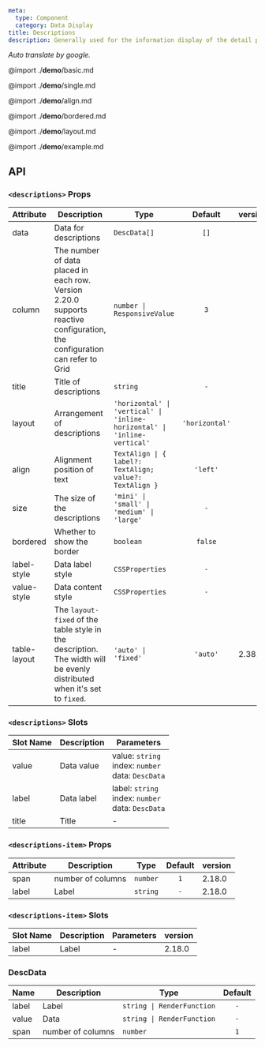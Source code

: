 ```yaml
meta:
  type: Component
  category: Data Display
title: Descriptions
description: Generally used for the information display of the detail page.
```

_Auto translate by google._

@import ./**demo**/basic.md

@import ./**demo**/single.md

@import ./**demo**/align.md

@import ./**demo**/bordered.md

@import ./**demo**/layout.md

@import ./**demo**/example.md

## API

### `<descriptions>` Props

| Attribute    | Description                                                                                                                | Type                                                                     |    Default     | version |
| ------------ | -------------------------------------------------------------------------------------------------------------------------- | ------------------------------------------------------------------------ | :------------: | :------ |
| data         | Data for descriptions                                                                                                      | `DescData[]`                                                             |      `[]`      |         |
| column       | The number of data placed in each row. Version 2.20.0 supports reactive configuration, the configuration can refer to Grid | `number \| ResponsiveValue`                                              |      `3`       |         |
| title        | Title of descriptions                                                                                                      | `string`                                                                 |      `-`       |         |
| layout       | Arrangement of descriptions                                                                                                | `'horizontal' \| 'vertical' \| 'inline-horizontal' \| 'inline-vertical'` | `'horizontal'` |         |
| align        | Alignment position of text                                                                                                 | `TextAlign \| { label?: TextAlign; value?: TextAlign }`                  |    `'left'`    |         |
| size         | The size of the descriptions                                                                                               | `'mini' \| 'small' \| 'medium' \| 'large'`                               |      `-`       |         |
| bordered     | Whether to show the border                                                                                                 | `boolean`                                                                |    `false`     |         |
| label-style  | Data label style                                                                                                           | `CSSProperties`                                                          |      `-`       |         |
| value-style  | Data content style                                                                                                         | `CSSProperties`                                                          |      `-`       |         |
| table-layout | The `layout-fixed` of the table style in the description. The width will be evenly distributed when it's set to `fixed`.   | `'auto' \| 'fixed'`                                                      |    `'auto'`    | 2.38.0  |

### `<descriptions>` Slots

| Slot Name | Description | Parameters                                             |
| --------- | ----------- | ------------------------------------------------------ |
| value     | Data value  | value: `string`<br>index: `number`<br>data: `DescData` |
| label     | Data label  | label: `string`<br>index: `number`<br>data: `DescData` |
| title     | Title       | -                                                      |

### `<descriptions-item>` Props

| Attribute | Description       | Type     | Default | version |
| --------- | ----------------- | -------- | :-----: | :------ |
| span      | number of columns | `number` |   `1`   | 2.18.0  |
| label     | Label             | `string` |   `-`   | 2.18.0  |

### `<descriptions-item>` Slots

| Slot Name | Description | Parameters | version |
| --------- | ----------- | ---------- | :------ |
| label     | Label       | -          | 2.18.0  |

### DescData

| Name  | Description       | Type                       | Default |
| ----- | ----------------- | -------------------------- | :-----: |
| label | Label             | `string \| RenderFunction` |   `-`   |
| value | Data              | `string \| RenderFunction` |   `-`   |
| span  | number of columns | `number`                   |   `1`   |
